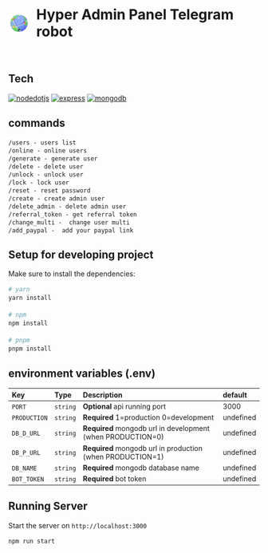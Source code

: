 <h1 style="display: flex;align-items: center; gap:1rem"><img src="./preview/logo-sm.png"/> Hyper Admin Panel Telegram robot </h1>  
<a href='https://github.com/hoomanFsmo77/Hyper-admin-panel/tree/master/frontend' target="_blank"><img alt='' src='https://img.shields.io/badge/Release_V1.2.1-100000?style=flat&logo=&logoColor=3178C6&labelColor=333333&color=333333'/></a>

## Tech

<a href='https://nodejs.org/en' target="_blank"><img alt='nodedotjs' src='https://img.shields.io/badge/Node_js v16-100000?style=flat&logo=nodedotjs&logoColor=339933&labelColor=#333&color=#333'/></a>
<a href='https://expressjs.com/' target="_blank"><img alt='express' src='https://img.shields.io/badge/Express_js v4.18-100000?style=flat&logo=express&logoColor=00FF04&labelColor=#333&color=#333'/></a>
<a href='https://www.mongodb.com/' target="_blank"><img alt='mongodb' src='https://img.shields.io/badge/Mongodb_v4.4-100000?style=flat&logo=mongodb&logoColor=47A248&labelColor=#333&color=#333'/></a>
## commands
```
/users - users list
/online - online users
/generate - generate user 
/delete - delete user 
/unlock - unlock user
/lock - lock user
/reset - reset password
/create - create admin user
/delete_admin - delete admin user
/referral_token - get referral token
/change_multi -  change user multi
/add_paypal -  add your paypal link
```

## Setup for developing project

Make sure to install the dependencies:

```bash
# yarn
yarn install

# npm
npm install

# pnpm
pnpm install
```
## environment variables (.env)

| Key            | Type     | Description                                                 | default
|:---------------| :------- |:------------------------------------------------------------|:-------------------------------------------------|
| `PORT` | `string` | **Optional** api running port                               | 3000
| `PRODUCTION` | `string` | **Required** 1=production 0=development                     | undefined
| `DB_D_URL` | `string` | **Required** mongodb url in development (when PRODUCTION=0) | undefined
| `DB_P_URL` | `string` | **Required** mongodb url in production (when PRODUCTION=1)  | undefined
| `DB_NAME` | `string` | **Required** mongodb database name                          | undefined
| `BOT_TOKEN` | `string` | **Required** bot token                                      | undefined
## Running Server

Start the server on `http://localhost:3000`

```bash
npm run start
```
